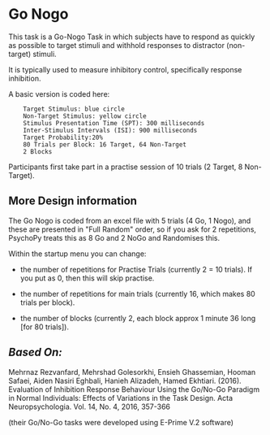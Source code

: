 # Go Nogo

This task is a Go-Nogo Task in which subjects have to respond as quickly as possible to target stimuli and withhold responses to distractor (non-target) stimuli. 

It is typically used to measure inhibitory control, specifically response inhibition.

A basic version is coded here:

		Target Stimulus: blue circle
		Non-Target Stimulus: yellow circle
		Stimulus Presentation Time (SPT): 300 milliseconds
		Inter-Stimulus Intervals (ISI): 900 milliseconds
		Target Probability:20%
		80 Trials per Block: 16 Target, 64 Non-Target
		2 Blocks

Participants first take part in a practise session of 10 trials (2 Target, 8 Non-Target).

## More Design information

The Go Nogo is coded from an excel file with 5 trials (4 Go, 1 Nogo), and these are presented in "Full Random" order, so if you ask for 2 repetitions, PsychoPy treats this as 8 Go and 2 NoGo and Randomises this. 
 
Within the startup menu you can change:

- the number of repetitions for Practise Trials (currently 2 = 10 trials). If you put as 0, then this will skip practise. 

- the number of repetitions for main trials (currently 16, which makes 80 trials per block).

- the number of blocks (currently 2, each block approx 1 minute 36 long [for 80 trials]). 

## *Based On:* 

Mehrnaz Rezvanfard, Mehrshad Golesorkhi, Ensieh Ghassemian, Hooman Safaei, Aiden Nasiri Eghbali, Hanieh Alizadeh, Hamed Ekhtiari. (2016). Evaluation of Inhibition Response Behaviour Using the Go/No-Go Paradigm in Normal Individuals: Effects of Variations in the Task Design. Acta Neuropsychologia. Vol. 14, No. 4, 2016, 357-366

(their Go/No-Go tasks were developed using E-Prime V.2 software)